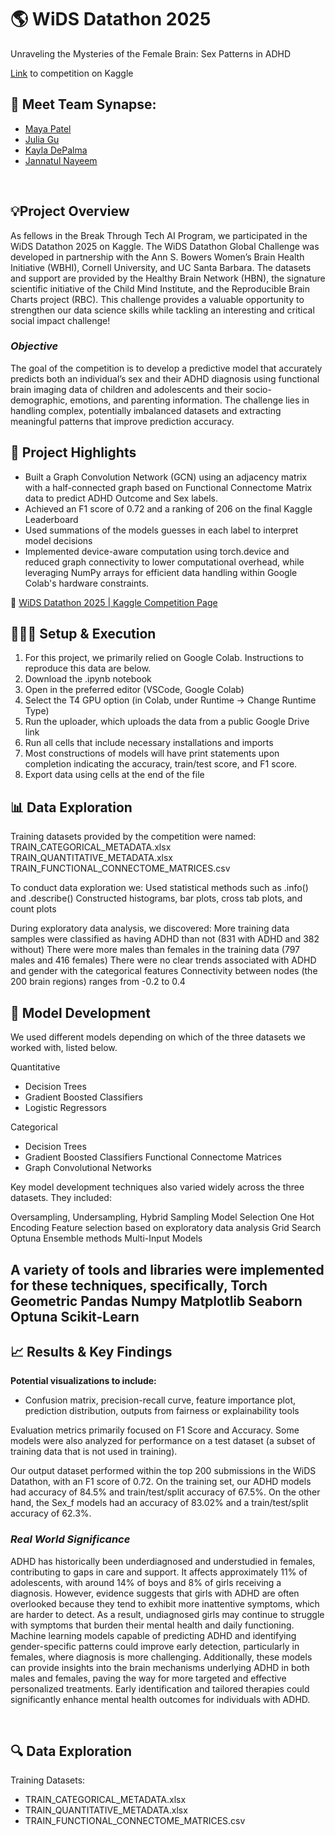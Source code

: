 # 🌎 WiDS Datathon 2025
Unraveling the Mysteries of the Female Brain: Sex Patterns in ADHD

[Link](https://www.kaggle.com/competitions/widsdatathon2025/overview) to competition on Kaggle

## 🧠 Meet Team Synapse:
- [Maya Patel](https://github.com/mpate154)
- [Julia Gu](https://github.com/juliag-27)
- [Kayla DePalma](https://github.com/kdepalma5)
- [Jannatul Nayeem](https://github.com/jannatulnayeem964)
<br/>

## 💡Project Overview
As fellows in the Break Through Tech AI Program, we participated in the WiDS Datathon 2025 on Kaggle. The WiDS Datathon Global Challenge was developed in partnership with the Ann S. Bowers Women’s Brain Health Initiative (WBHI), Cornell University, and UC Santa Barbara. The datasets and support are provided by the Healthy Brain Network (HBN), the signature scientific initiative of the Child Mind Institute, and the Reproducible Brain Charts project (RBC). This challenge provides a valuable opportunity to strengthen our data science skills while tackling an interesting and critical social impact challenge!

### *Objective*
The goal of the competition is to develop a predictive model that accurately predicts both an individual’s sex and their ADHD diagnosis using functional brain imaging data of children and adolescents and their socio-demographic, emotions, and parenting information. The challenge lies in handling complex, potentially imbalanced datasets and extracting meaningful patterns that improve prediction accuracy.

## **🎯 Project Highlights**

* Built a Graph Convolution Network (GCN) using an adjacency matrix with a half-connected graph based on Functional Connectome Matrix data to predict ADHD Outcome and Sex labels. 
* Achieved an F1 score of 0.72 and a ranking of 206 on the final Kaggle Leaderboard
* Used summations of the models guesses in each label to interpret model decisions
* Implemented device-aware computation using torch.device and reduced graph connectivity to lower computational overhead, while leveraging NumPy arrays for efficient data handling within Google Colab's hardware constraints.

🔗 [WiDS Datathon 2025 | Kaggle Competition Page](https://www.kaggle.com/competitions/widsdatathon2025/overview)

## **👩🏽‍💻 Setup & Execution**

1. For this project, we primarily relied on Google Colab. Instructions to reproduce this data are below.
2. Download the .ipynb notebook 
3. Open in the preferred editor (VSCode, Google Colab)
4. Select the T4 GPU option (in Colab, under Runtime -> Change Runtime Type)
5. Run the uploader, which uploads the data from a public Google Drive link 
6. Run all cells that include necessary installations and imports
7. Most constructions of models will have print statements upon completion indicating the accuracy, train/test score, and F1 score. 
8. Export data using cells at the end of the file 

## **📊 Data Exploration**

Training datasets provided by the competition were named:
TRAIN_CATEGORICAL_METADATA.xlsx
TRAIN_QUANTITATIVE_METADATA.xlsx
TRAIN_FUNCTIONAL_CONNECTOME_MATRICES.csv

To conduct data exploration we:
Used statistical methods such as .info() and .describe()
Constructed histograms, bar plots, cross tab plots, and count plots

During exploratory data analysis, we discovered:
More training data samples were classified as having ADHD than not (831 with ADHD and 382 without)
There were more males than females in the training data (797 males and 416 females)
There were no clear trends associated with ADHD and gender with the categorical features
Connectivity between nodes (the 200 brain regions) ranges from -0.2 to 0.4

## **🧠 Model Development**

We used different models depending on which of the three datasets we worked with, listed below.

Quantitative 
* Decision Trees
* Gradient Boosted Classifiers 
* Logistic Regressors

Categorical 
* Decision Trees
* Gradient Boosted Classifiers
Functional Connectome Matrices
* Graph Convolutional Networks 

Key model development techniques also varied widely across the three datasets. They included:

Oversampling, Undersampling, Hybrid Sampling
Model Selection
One Hot Encoding
Feature selection based on exploratory data analysis
Grid Search
Optuna
Ensemble methods
Multi-Input Models

A variety of tools and libraries were implemented for these techniques, specifically,
Torch Geometric 
Pandas
Numpy
Matplotlib
Seaborn
Optuna 
Scikit-Learn
---

## **📈 Results & Key Findings**

**Potential visualizations to include:**

* Confusion matrix, precision-recall curve, feature importance plot, prediction distribution, outputs from fairness or explainability tools

Evaluation metrics primarily focused on F1 Score and Accuracy. Some models were also analyzed for performance on a test dataset (a subset of training data that is not used in training).

Our output dataset performed within the top 200 submissions in the WiDS Datathon, with an F1 score of 0.72. On the training set, our ADHD models had accuracy of 84.5% and train/test/split accuracy of 67.5%. On the other hand, the Sex_f models had an accuracy of 83.02% and a train/test/split accuracy of 62.3%.


### *Real World Significance*
ADHD has historically been underdiagnosed and understudied in females, contributing to gaps in care and support. It affects approximately 11% of adolescents, with around 14% of boys and 8% of girls receiving a diagnosis. However, evidence suggests that girls with ADHD are often overlooked because they tend to exhibit more inattentive symptoms, which are harder to detect. As a result, undiagnosed girls may continue to struggle with symptoms that burden their mental health and daily functioning. Machine learning models capable of predicting ADHD and identifying gender-specific patterns could improve early detection, particularly in females, where diagnosis is more challenging. Additionally, these models can provide insights into the brain mechanisms underlying ADHD in both males and females, paving the way for more targeted and effective personalized treatments. Early identification and tailored therapies could significantly enhance mental health outcomes for individuals with ADHD.

<br/>

## 🔍 Data Exploration
Training Datasets:
- TRAIN_CATEGORICAL_METADATA.xlsx
- TRAIN_QUANTITATIVE_METADATA.xlsx
- TRAIN_FUNCTIONAL_CONNECTOME_MATRICES.csv
